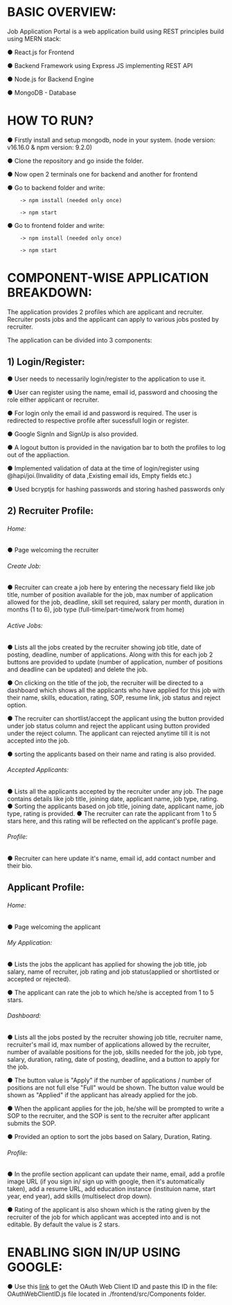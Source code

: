 # BASIC OVERVIEW:

Job Application Portal is a web application build using REST principles build using MERN stack:

● React.js for Frontend

● Backend Framework using Express JS implementing REST API

● Node.js for Backend Engine

● MongoDB - Database



# HOW TO RUN?

● Firstly install and setup mongodb, node in your system. (node version: v16.16.0 & npm version: 9.2.0)

● Clone the repository and go inside the folder.

● Now open 2 terminals one for backend and another for frontend

● Go to backend folder and write:

        -> npm install (needed only once)
        
        -> npm start

● Go to frontend folder and write:

        -> npm install (needed only once)
        
        -> npm start



# COMPONENT-WISE APPLICATION BREAKDOWN:

The application provides 2 profiles which are applicant and recruiter. Recruiter posts jobs and the applicant can apply to various jobs posted by recruiter. 

The application can be divided into 3 components:

## 1) Login/Register:

● User needs to necessarily login/register to the application to use it.

● User can register using the name, email id, password and choosing the role either applicant or recruiter.

● For login only the email id and password is required. The user is redirected to respective profile after sucessfull login or register.

● Google SignIn and SignUp is also provided.

● A logout button is provided in the navigation bar to both the profiles to log out of the appliaction.

● Implemented validation of data at the time of login/register using @hapi/joi.(Invalidity of data ,Existing email ids, Empty fields etc.)

● Used bcryptjs for hashing passwords and storing hashed passwords only



## 2) Recruiter Profile:

###### Home:

● Page welcoming the recruiter


###### Create Job:

● Recruiter can create a job here by entering the necessary field like job title, number of position available for the job, max number of application allowed for the job, deadline, skill set required, salary per month, duration in months (1 to 6), job type (full-time/part-time/work from home)


###### Active Jobs:

● Lists all the jobs created by the recruiter showing job title, date of posting, deadline, number of applications. Along with this for each job 2 buttons are provided to update (number of application, number of positions and deadline can be updated) and delete the job.  

● On clicking on the title of the job, the recruiter will be directed to a dashboard which shows all the applicants who have applied for this job with their name, skills, education, rating, SOP, resume link, job status and reject option.

● The recruiter can shortlist/accept the applicant using the button provided under job status column and reject the applicant using button provided under the reject column. The applicant can rejected anytime till it is not accepted into the job.

● sorting the applicants based on their name and rating is also provided.


###### Accepted Applicants:

● Lists all the applicants accepted by the recruiter under any job. The page contains details like job title, joining date, applicant name, job type, rating.
● Sorting the applicants based on job title, joining date, applicant name, job type, rating is provided.
● The recruiter can rate the applicant from 1 to 5 stars here, and this rating will be reflected on the applicant's profile page.


###### Profile:

● Recruiter can here update it's name, email id, add contact number and their bio.



## Applicant Profile:

###### Home:

● Page welcoming the applicant


###### My Application:

● Lists the jobs the applicant has applied for showing the job title, job salary, name of recruiter, job rating and job status(applied or shortlisted or accepted or rejected).

● The applicant can rate the job to which he/she is accepted from 1 to 5 stars.

###### Dashboard:

● Lists all the jobs posted by the recruiter showing job title, recruiter name, recruiter's mail id, max number of applications allowed by the recruiter, number of available positions for the job, skills needed for the job, job type, salary, duration, rating, date of posting, deadline, and a button to apply for the job.

● The button value is "Apply" if the number of applications / number of positions are not full else "Full" would be shown. The button value would be shown as "Applied" if the applicant has already applied for the job.

● When the applicant applies for the job, he/she will be prompted to write a SOP to the recruiter, and the SOP is sent to the recruiter after applicant submits the SOP.

● Provided an option to sort the jobs based on Salary, Duration, Rating.


###### Profile:

● In the profile section applicant can update their name, email, add a profile image URL (if you sign in/ sign up with google, then it's automatically taken), add a resume URL, add education instance (instituion name, start year, end year), add skills (multiselect drop down).

● Rating of the applicant is also shown which is the rating given by the recruiter of the job for which applicant was accepted into and is not editable. By default the value is 2 stars.



# ENABLING SIGN IN/UP USING GOOGLE:
● Use this [link](https://support.google.com/workspacemigrate/answer/9222992?hl=en) to get the OAuth Web Client ID and paste this ID in the file: OAuthWebClientID.js file located in ./frontend/src/Components folder.
